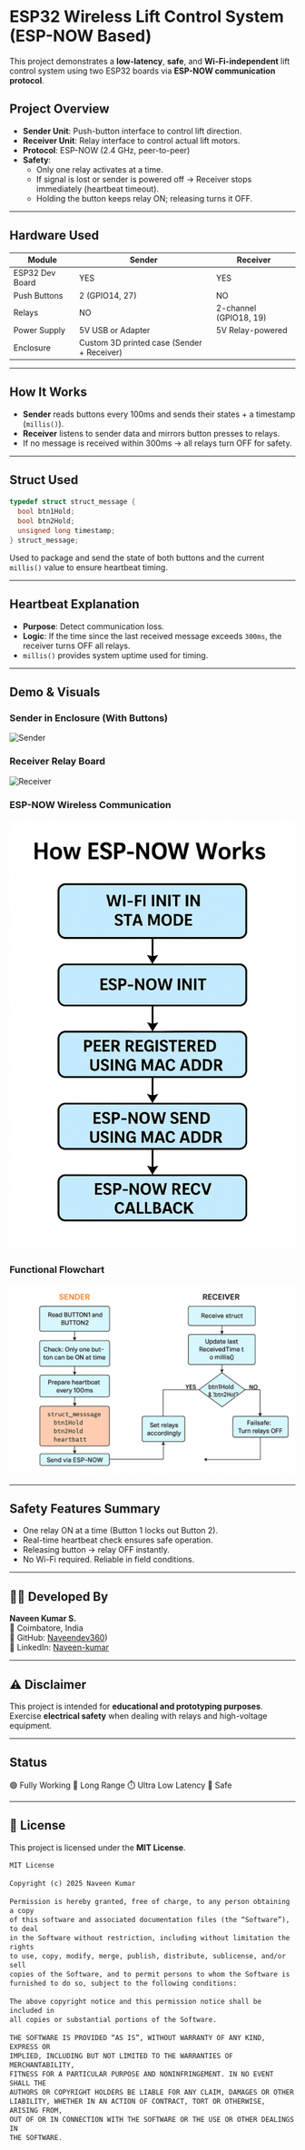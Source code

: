 #  ESP32 Wireless Lift Control System (ESP-NOW Based)

This project demonstrates a **low-latency**, **safe**, and **Wi-Fi-independent** lift control system using two ESP32 boards via **ESP-NOW communication protocol**.

##  Project Overview

- **Sender Unit**: Push-button interface to control lift direction.
- **Receiver Unit**: Relay interface to control actual lift motors.
- **Protocol**: ESP-NOW (2.4 GHz, peer-to-peer)
- **Safety**:
  - Only one relay activates at a time.
  - If signal is lost or sender is powered off → Receiver stops immediately (heartbeat timeout).
  - Holding the button keeps relay ON; releasing turns it OFF.

---

##  Hardware Used

| Module          | Sender             | Receiver           |
|-----------------|--------------------|--------------------|
| ESP32 Dev Board | YES                 | YES                 |
| Push Buttons    | 2 (GPIO14, 27)     | NO                |
| Relays          | NO                 | 2-channel (GPIO18, 19) |
| Power Supply    | 5V USB or Adapter  | 5V Relay-powered   |
| Enclosure       | Custom 3D printed case (Sender + Receiver)

---

##  How It Works

- **Sender** reads buttons every 100ms and sends their states + a timestamp (`millis()`).
- **Receiver** listens to sender data and mirrors button presses to relays.
- If no message is received within 300ms → all relays turn OFF for safety.

---

##  Struct Used

```cpp
typedef struct struct_message {
  bool btn1Hold;
  bool btn2Hold;
  unsigned long timestamp;
} struct_message;
```

Used to package and send the state of both buttons and the current `millis()` value to ensure heartbeat timing.

---

##  Heartbeat Explanation

- **Purpose**: Detect communication loss.
- **Logic**: If the time since the last received message exceeds `300ms`, the receiver turns OFF all relays.
- `millis()` provides system uptime used for timing.

---

##  Demo & Visuals

###  Sender in Enclosure (With Buttons)
![Sender](assets/sender_case.png)

###  Receiver Relay Board
![Receiver](assets/receiver_relay.png)

###  ESP-NOW Wireless Communication
![Communication](assets/espnow_flow.png)

###  Functional Flowchart
![Flowchart](assets/flowchart.png)

---

##  Safety Features Summary

- One relay ON at a time (Button 1 locks out Button 2).
- Real-time heartbeat check ensures safe operation.
- Releasing button → relay OFF instantly.
- No Wi-Fi required. Reliable in field conditions.

---

## 🧑‍💻 Developed By

**Naveen Kumar S.**  
📍 Coimbatore, India  
🔗 GitHub: [Naveendev360](https://github.com/Naveendev360))  
🔗 LinkedIn: [Naveen-kumar](https://www.linkedin.com/in/naveen-kumar-31a168251/)

---

## ⚠️ Disclaimer

This project is intended for **educational and prototyping purposes**. Exercise **electrical safety** when dealing with relays and high-voltage equipment.

---

##  Status

🟢 Fully Working 
🔁 Long Range 
⏱️ Ultra Low Latency 
🔐 Safe

---

## 📄 License

This project is licensed under the **MIT License**.

```
MIT License

Copyright (c) 2025 Naveen Kumar

Permission is hereby granted, free of charge, to any person obtaining a copy
of this software and associated documentation files (the “Software”), to deal
in the Software without restriction, including without limitation the rights
to use, copy, modify, merge, publish, distribute, sublicense, and/or sell
copies of the Software, and to permit persons to whom the Software is
furnished to do so, subject to the following conditions:

The above copyright notice and this permission notice shall be included in
all copies or substantial portions of the Software.

THE SOFTWARE IS PROVIDED “AS IS”, WITHOUT WARRANTY OF ANY KIND, EXPRESS OR
IMPLIED, INCLUDING BUT NOT LIMITED TO THE WARRANTIES OF MERCHANTABILITY,
FITNESS FOR A PARTICULAR PURPOSE AND NONINFRINGEMENT. IN NO EVENT SHALL THE
AUTHORS OR COPYRIGHT HOLDERS BE LIABLE FOR ANY CLAIM, DAMAGES OR OTHER
LIABILITY, WHETHER IN AN ACTION OF CONTRACT, TORT OR OTHERWISE, ARISING FROM,
OUT OF OR IN CONNECTION WITH THE SOFTWARE OR THE USE OR OTHER DEALINGS IN
THE SOFTWARE.
```
